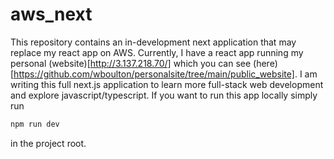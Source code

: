 # aws_next
This repository contains an in-development next application that may replace my react app on AWS. Currently, I have a react app running my personal (website)[http://3.137.218.70/] which you can see (here)[https://github.com/wboulton/personalsite/tree/main/public_website]. I am writing this full next.js application to learn more full-stack web development and explore javascript/typescript. If you want to run this app locally simply run
```bash
npm run dev
```
in the project root. 
